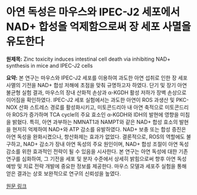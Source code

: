 # 아연 독성은 마우스와 IPEC-J2 세포에서 NAD+ 합성을 억제함으로써 장 세포 사멸을 유도한다

**원제목:** Zinc toxicity induces intestinal cell death via inhibiting NAD+ synthesis in mice and IPEC-J2 cells

**요약:** 본 연구는 마우스와 IPEC-J2 세포를 이용하여 과도한 아연 섭취로 인한 장 세포 사멸의 기전을 NAD+ 합성 저해에 초점을 맞춰 규명하고자 하였다.  단기 및 장기 아연 불균형 실험 결과, 마우스의 장내 산화적 손상과 α-KGDH 활성 저하가 장벽 손상으로 이어짐을 확인하였다.  IPEC-J2 세포 실험에서는 과도한 아연이 ROS 과생산 및 PKC-NOX 산화 스트레스 경로를 활성화시키고, 미토콘드리아 내 아연 축적으로 미토콘드리아 ROS가 증가하며 TCA cycle의 주요 효소인 α-KGDH와 IDH의 발현에 영향을 미침을 밝혔다. 특히, 아연 과부하는 NMNAT1과 NAMPT와 같은 NAD+ 합성 효소의 발현을 현저히 억제하여 NAD+와 ATP 감소를 유발하였다.  NAD+ 보충 또는 합성 증진은 아연 독성을 완화시켰으나, 항산화제는 효과가 없었다.  결론적으로, ROS의 역할에도 불구하고, NAD+ 감소가 장내 아연 독성의 주요 원인이며, NAD+ 합성 조절이 아연 독성 감소를 위한 효과적인 전략이 될 수 있음을 시사한다.  본 연구는 아연 독성에 대한 기존 연구를 심화하여, 그 기전을 세포 및 분자 수준에서 상세히 밝힘으로써 향후 아연 독성 예방 및 치료 전략 개발에 중요한 정보를 제공한다.  마우스 모델과 세포주 실험을 통해 얻은 결과는 상호 보완적으로 연구의 신뢰성을 높였다.

[원문 링크](https://www.cambridge.org/core/services/aop-cambridge-core/content/view/C8A894DADCEBDE2FA8F2DDCBE81EE2B2/S2977377625100082a.pdf/zinc-toxicity-induces-intestinal-cell-death-via-inhibiting-nad-synthesis-in-mice-and-ipec-j2-cells.pdf)

